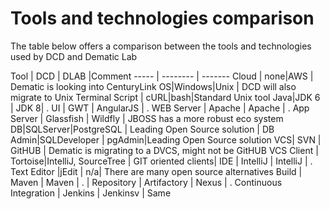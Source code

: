# Tools and technologies comparison
The table below offers a comparison between the tools and technologies used by DCD and Dematic Lab

 Tool | DCD | DLAB |Comment 
 ----- | -------- | ------- 
 Cloud | none|AWS | Dematic is looking into CenturyLink 
 OS|Windows|Unix | DCD will also migrate to Unix 
 Terminal Script | cURL|bash|Standard Unix tool 
 Java|JDK 6 | JDK 8| . 
 UI | GWT | AngularJS | . 
 WEB Server | Apache | Apache | . 
 App Server | Glassfish | Wildfly | JBOSS has a more robust eco system 
 DB|SQLServer|PostgreSQL | Leading Open Source solution |
 DB Admin|SQLDeveloper | pgAdmin|Leading Open Source solution 
 VCS| SVN | GitHUB | Dematic is migrating to a DVCS, might not be GitHUB 
 VCS Client | Tortoise|IntelliJ, SourceTree | GIT oriented clients|
 IDE | IntelliJ | IntelliJ | . 
 Text Editor |jEdit | n/a| There are many open source alternatives 
 Build | Maven | Maven | . |
 Repository | Artifactory | Nexus | . 
 Continuous Integration | Jenkins | Jenkinsv | Same 




